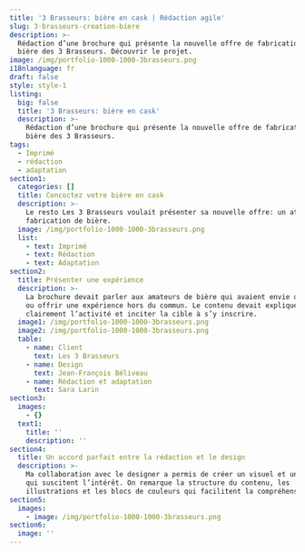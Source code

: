 ```yaml
---
title: '3 Brasseurs: bière en cask | Rédaction agile'
slug: 3-brasseurs-creation-biere
description: >-
  Rédaction d’une brochure qui présente la nouvelle offre de fabrication de
  bière des 3 Brasseurs. Découvrir le projet.
image: /img/portfolio-1000-1000-3brasseurs.png
i18nlanguage: fr
draft: false
style: style-1
listing:
  big: false
  title: '3 Brasseurs: bière en cask'
  description: >-
    Rédaction d’une brochure qui présente la nouvelle offre de fabrication de
    bière des 3 Brasseurs.
tags:
  - Imprimé
  - rédaction
  - adaptation
section1:
  categories: []
  title: Concoctez votre bière en cask
  description: >-
    Le resto Les 3 Brasseurs voulait présenter sa nouvelle offre: un atelier de
    fabrication de bière. 
  image: /img/portfolio-1000-1000-3brasseurs.png
  list:
    - text: Imprimé
    - text: Rédaction
    - text: Adaptation
section2:
  title: Présenter une expérience
  description: >-
    La brochure devait parler aux amateurs de bière qui avaient envie de vivre
    ou offrir une expérience hors du commun. Le contenu devait expliquer
    clairement l’activité et inciter la cible à s’y inscrire. 
  image1: /img/portfolio-1000-1000-3brasseurs.png
  image2: /img/portfolio-1000-1000-3brasseurs.png
  table:
    - name: Client
      text: Les 3 Brasseurs
    - name: Design
      text: Jean-François Béliveau
    - name: Rédaction et adaptation
      text: Sara Larin
section3:
  images:
    - {}
  text1:
    title: ''
    description: ''
section4:
  title: Un accord parfait entre la rédaction et le design
  description: >-
    Ma collaboration avec le designer a permis de créer un visuel et un texte
    qui suscitent l’intérêt. On remarque la structure du contenu, les
    illustrations et les blocs de couleurs qui facilitent la compréhension. 
section5:
  images:
    - image: /img/portfolio-1000-1000-3brasseurs.png
section6:
  image: ''
---
```


